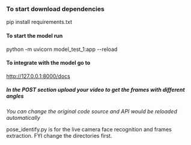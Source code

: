 ### To start download dependencies
pip install requirements.txt

#### To start the model run
python -m uvicorn model_test_1:app --reload

#### To integrate with the model go to
<a href='http://127.0.0.1:8000/docs'> http://127.0.0.1:8000/docs </a>


##### In the POST section upload your video to get the frames with different angles

<em> You can change the original code source and API would be reloaded automatically </em>

pose_identify.py is for the live camera face recognition and frames extraction. FYI change the directories first.
